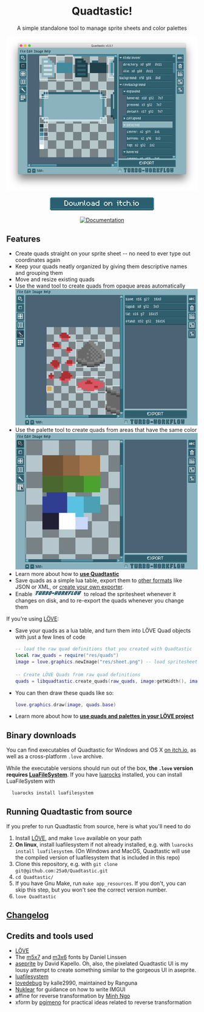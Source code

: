 <h1 align="center">Quadtastic!</h1>

<p align="center">
  A simple standalone tool to manage sprite sheets and color palettes
</p>

<p align="center">
  <img src="screenshots/screenshot.png" alt="Screenshot of Quadtastic">
</p>

<p align="center">
  <a href="https://25a0.itch.io/quadtastic">
    <img src="res/download.png" alt="Download on itch.io">
  </a>
</p>

<p align="center">
  <a href="https://github.com/25a0/Quadtastic/wiki">
    <img src="http://imgur.com/Kkquk1h.png" alt="Documentation">
  </a>
</p>

## Features

 - Create quads straight on your sprite sheet -- no need to ever type out coordinates again
 - Keep your quads neatly organized by giving them descriptive names and grouping them
 - Move and resize existing quads
 - Use the wand tool to create quads from opaque areas automatically
 ![Using the wand tool](screenshots/wand.gif)
 - Use the palette tool to create quads from areas that have the same color
 ![Using the palette tool](screenshots/palette.gif)
 - Learn more about how to [**use Quadtastic**](https://github.com/25a0/Quadtastic/wiki/Using-Quadtastic)
 - Save quads as a simple lua table, export them to [other formats](https://github.com/25A0/Quadtastic/blob/master/Exporter/README.md)
   like JSON or XML, or [create your own exporter](https://github.com/25a0/Quadtastic/wiki/Exporters).
 - Enable ![Turbo Workflow](screenshots/turboworkflow.gif) to reload the
   spritesheet whenever it changes on disk, and to re-export the quads whenever
   you change them

If you're using [LÖVE](https://www.love2d.org):

 - Save your quads as a lua table, and turn them into LÖVE Quad objects with just a
   few lines of code

    ```lua
    -- load the raw quad definitions that you created with Quadtastic
    local raw_quads = require("res/quads")
    image = love.graphics.newImage("res/sheet.png") -- load spritesheet

    -- Create LÖVE Quads from raw quad definitions
    quads = libquadtastic.create_quads(raw_quads, image:getWidth(), image:getHeight())
    ```

 - You can then draw these quads like so:

    ```lua
    love.graphics.draw(image, quads.base)
    ```

 - Learn more about how to [**use quads and palettes in your LÖVE project**](https://github.com/25a0/Quadtastic/wiki/Using-quads-and-palettes)

## Binary downloads

You can find executables of Quadtastic for Windows and OS X [on itch.io](https://25a0.itch.io/quadtastic), as well as a cross-platform `.love` archive.

While the executable versions should run out of the box, **the `.love` version
requires [LuaFileSystem](keplerproject.github.io/luafilesystem/)**.
If you have [luarocks](https://luarocks.org/) installed, you can install LuaFileSystem with
```
  luarocks install luafilesystem
```

## Running Quadtastic from source

If you prefer to run Quadtastic from source, here is what you'll need to do

 1. Install [LÖVE](https://www.love2d.org), and make `love` available on your path
 2. **On linux**, install luafilesystem if not already installed,
    e.g. with `luarocks install luafilesystem`.
    (On Windows and MacOS, Quadtastic will use the compiled version of
     luafilesystem that is included in this repo)
 3. Clone this repository, e.g. with `git clone git@github.com:25a0/Quadtastic.git`
 4. `cd Quadtastic/`
 5. If you have Gnu Make, run `make app_resources`.
    If you don't, you can skip this step, but you won't see the correct version
    number.
 6. `love Quadtastic`


## [Changelog](./changelog.md)

## Credits and tools used

 - [LÖVE](https://love2d.org/)
 - The [m5x7](https://managore.itch.io/m5x7) and [m3x6](https://managore.itch.io/m3x6)
   fonts by Daniel Linssen
 - [aseprite](https://www.aseprite.org/) by David Kapello.
   Oh, also, the pixelated Quadtastic UI is my lousy attempt to create something
   similar to the gorgeous UI in aseprite.
 - [luafilesystem](https://github.com/keplerproject/luafilesystem)
 - [lovedebug](https://github.com/Ranguna/LOVEDEBUG) by kalle2990, maintained by Ranguna
 - [Nuklear](https://github.com/vurtun/nuklear) for guidance on how to write IMGUI
 - affine for reverse transformation by [Minh Ngo](https://github.com/markandgo/simple-transform)
 - xform by [pgimeno](https://love2d.org/forums/viewtopic.php?p=201884#p201884)
   for practical ideas related to reverse transformation
